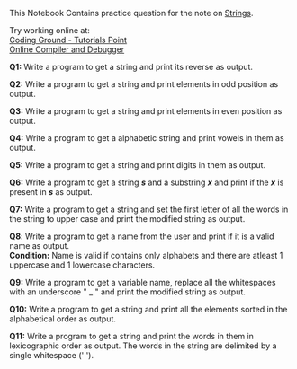 This Notebook Contains practice question for the note on [Strings](DS_Strings.ipynb).

Try working online at:  
[Coding Ground - Tutorials Point](https://www.tutorialspoint.com/execute_python3_online.php)  
[Online Compiler and Debugger](https://www.onlinegdb.com/online_python_compiler)

**Q1:** Write a program to get a string and print its reverse as output.

**Q2:** Write a program to get a string and print elements in odd position as output.

**Q3:** Write a program to get a string and print elements in even position as output.

**Q4:** Write a program to get a alphabetic string and print vowels in them as output.

**Q5:** Write a program to get a string and print digits in them as output.

**Q6:** Write a program to get a string ***s*** and a substring ***x*** and print if the ***x*** is present in ***s*** as output.

**Q7:** Write a program to get a string and set the first letter of all the words in the string to upper case and print the modified string as output.

**Q8**: Write a program to get a name from the user and print if it is a valid name as output.  
**Condition:** Name is valid if contains only alphabets and there are atleast 1 uppercase and 1 lowercase characters.

**Q9:** Write a program to get a variable name, replace all the whitespaces with an underscore " _ " and print the modified string as output.

**Q10:** Write a program to get a string and print all the elements sorted in the alphabetical order as output.

**Q11:** Write a program to get a string and print the words in them in lexicographic order as output. The words in the string are delimited by a single whitespace (' ').